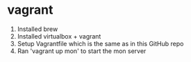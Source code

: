 # vagrant

1. Installed brew
2. Installed virtualbox + vagrant
3. Setup Vagrantfile which is the same as in this GitHub repo
4. Ran 'vagrant up mon' to start the mon server

